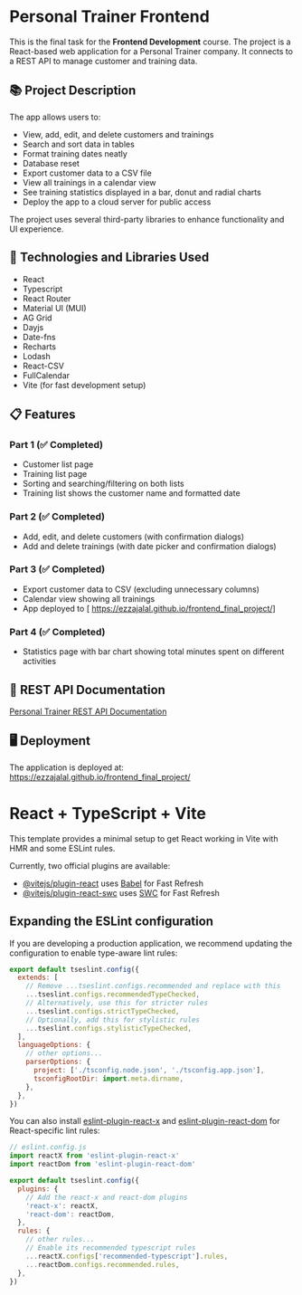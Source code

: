 # Personal Trainer Frontend

This is the final task for the **Frontend Development** course. The project is a React-based web application for a Personal Trainer company. It connects to a REST API to manage customer and training data.

## 📚 Project Description

The app allows users to:

- View, add, edit, and delete customers and trainings
- Search and sort data in tables
- Format training dates neatly
- Database reset
- Export customer data to a CSV file
- View all trainings in a calendar view
- See training statistics displayed in a bar, donut and radial charts
- Deploy the app to a cloud server for public access

The project uses several third-party libraries to enhance functionality and UI experience.

## 🚀 Technologies and Libraries Used

- React
- Typescript
- React Router
- Material UI (MUI)
- AG Grid
- Dayjs
- Date-fns
- Recharts
- Lodash
- React-CSV
- FullCalendar
- Vite (for fast development setup)

## 📋 Features

### Part 1 (✅ Completed)

- Customer list page
- Training list page
- Sorting and searching/filtering on both lists
- Training list shows the customer name and formatted date

### Part 2 (✅ Completed)

- Add, edit, and delete customers (with confirmation dialogs)
- Add and delete trainings (with date picker and confirmation dialogs)

### Part 3 (✅ Completed)

- Export customer data to CSV (excluding unnecessary columns)
- Calendar view showing all trainings
- App deployed to [ https://ezzajalal.github.io/frontend_final_project/]

### Part 4 (✅ Completed)

- Statistics page with bar chart showing total minutes spent on different activities

## 🔗 REST API Documentation

[Personal Trainer REST API Documentation](https://juhahinkula.github.io/personaltrainerdocs/)

## 🖥️ Deployment

The application is deployed at:  https://ezzajalal.github.io/frontend_final_project/




# React + TypeScript + Vite

This template provides a minimal setup to get React working in Vite with HMR and some ESLint rules.

Currently, two official plugins are available:

- [@vitejs/plugin-react](https://github.com/vitejs/vite-plugin-react/blob/main/packages/plugin-react/README.md) uses [Babel](https://babeljs.io/) for Fast Refresh
- [@vitejs/plugin-react-swc](https://github.com/vitejs/vite-plugin-react-swc) uses [SWC](https://swc.rs/) for Fast Refresh

## Expanding the ESLint configuration

If you are developing a production application, we recommend updating the configuration to enable type-aware lint rules:

```js
export default tseslint.config({
  extends: [
    // Remove ...tseslint.configs.recommended and replace with this
    ...tseslint.configs.recommendedTypeChecked,
    // Alternatively, use this for stricter rules
    ...tseslint.configs.strictTypeChecked,
    // Optionally, add this for stylistic rules
    ...tseslint.configs.stylisticTypeChecked,
  ],
  languageOptions: {
    // other options...
    parserOptions: {
      project: ['./tsconfig.node.json', './tsconfig.app.json'],
      tsconfigRootDir: import.meta.dirname,
    },
  },
})
```

You can also install [eslint-plugin-react-x](https://github.com/Rel1cx/eslint-react/tree/main/packages/plugins/eslint-plugin-react-x) and [eslint-plugin-react-dom](https://github.com/Rel1cx/eslint-react/tree/main/packages/plugins/eslint-plugin-react-dom) for React-specific lint rules:

```js
// eslint.config.js
import reactX from 'eslint-plugin-react-x'
import reactDom from 'eslint-plugin-react-dom'

export default tseslint.config({
  plugins: {
    // Add the react-x and react-dom plugins
    'react-x': reactX,
    'react-dom': reactDom,
  },
  rules: {
    // other rules...
    // Enable its recommended typescript rules
    ...reactX.configs['recommended-typescript'].rules,
    ...reactDom.configs.recommended.rules,
  },
})
```
